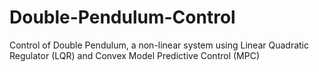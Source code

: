 # Double-Pendulum-Control
Control of Double Pendulum, a non-linear system using Linear Quadratic Regulator (LQR) and Convex Model Predictive Control (MPC)
